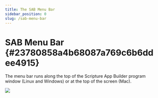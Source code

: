 ```yaml
---
title: The SAB Menu Bar
sidebar_position: 0
slug: /sab-menu-bar
---
```




# SAB Menu Bar {#23780858a4b68087a769c6b6ddee4915}


The menu bar runs along the top of the Scripture App Builder program window (Linux and Windows) or at the top of the screen (Mac).


![](/notion_imgs/sab-menu-bar.23780858-a4b6-8024-96a0-dc9020cc4388.png)


